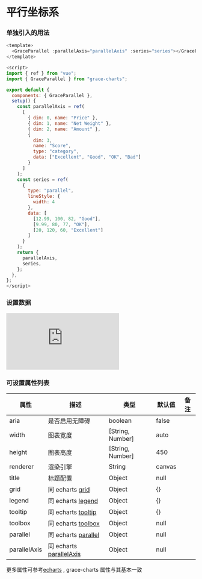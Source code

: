# 平行坐标系

### 单独引入的用法

```js
<template>
  <GraceParallel :parallelAxis="parallelAxis" :series="series"></GraceParallel>
</template>

<script>
import { ref } from "vue";
import { GraceParallel } from "grace-charts";

export default {
  components: { GraceParallel },
  setup() {
    const parallelAxis = ref(
      [
        { dim: 0, name: "Price" },
        { dim: 1, name: "Net Weight" },
        { dim: 2, name: "Amount" },
        {
          dim: 3,
          name: "Score",
          type: "category",
          data: ["Excellent", "Good", "OK", "Bad"]
        }
      ]
    );
    const series = ref(
      {
        type: "parallel",
        lineStyle: {
          width: 4
        },
        data: [
          [12.99, 100, 82, "Good"],
          [9.99, 80, 77, "OK"],
          [20, 120, 60, "Excellent"]
        ]
      }
    );
    return {
      parallelAxis,
      series,
    };
  },
};
</script>

```

### 设置数据

<iframe scrolling="no" title="grace-treemap-01" src="https://codepen.io/nowords/embed/rNdayzb?default-tab=js%2Cresult&theme-id=light" frameborder="no" loading="lazy" allowtransparency="true" allowfullscreen="true" class="code-iframe">
  See the Pen <a href="https://codepen.io/nowords/pen/rNdayzb">
  grace-treemap-01</a> by nowords (<a href="https://codepen.io/nowords">@nowords</a>)
  on <a href="https://codepen.io">CodePen</a>.
</iframe>

### 可设置属性列表

| 属性         | 描述                                                                              | 类型             | 默认值 | 备注 |
| ------------ | --------------------------------------------------------------------------------- | ---------------- | ------ | ---- |
| aria         | 是否启用无障碍                                                                    | boolean          | false  |      |
| width        | 图表宽度                                                                          | [String, Number] | auto   |      |
| height       | 图表高度                                                                          | [String, Number] | 450    |      |
| renderer     | 渲染引擎                                                                          | String           | canvas |      |
| title        | 标题配置                                                                          | Object           | null   |      |
| grid         | 同 echarts [grid](https://echarts.apache.org/zh/option.html#grid)                 | Object           | {}     |      |
| legend       | 同 echarts [legend](https://echarts.apache.org/zh/option.html#legend)             | Object           | {}     |      |
| tooltip      | 同 echarts [tooltip](https://echarts.apache.org/zh/option.html#tooltip)           | Object           | {}     |      |
| toolbox      | 同 echarts [toolbox](https://echarts.apache.org/zh/option.html#toolbox)           | Object           | null   |      |
| parallel     | 同 echarts [parallel](https://echarts.apache.org/zh/option.html#parallel)         | Object           | null   |      |
| parallelAxis | 同 echarts [parallelAxis](https://echarts.apache.org/zh/option.html#parallelAxis) | Object           | null   |      |

更多属性可参考[echarts](https://echarts.apache.org/zh/option.html#title) , grace-charts 属性与其基本一致
